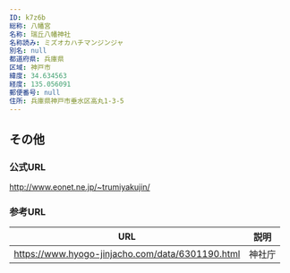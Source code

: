 ```yaml
---
ID: k7z6b
総称: 八幡宮
名称: 瑞丘八幡神社
名称読み: ミズオカハチマンジンジャ
別名: null
都道府県: 兵庫県
区域: 神戸市
緯度: 34.634563
経度: 135.056091
郵便番号: null
住所: 兵庫県神戸市垂水区高丸1-3-5
---
```


## その他

### 公式URL

http://www.eonet.ne.jp/~trumiyakujin/

### 参考URL

| URL                                              | 説明   |
| ------------------------------------------------ | ------ |
| https://www.hyogo-jinjacho.com/data/6301190.html | 神社庁 |
